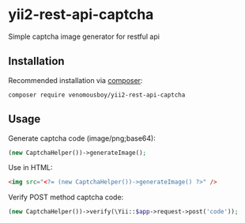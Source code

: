 # yii2-rest-api-captcha
Simple captcha image generator for restful api

## Installation

Recommended installation via [composer](http://getcomposer.org/download/):

```
composer require venomousboy/yii2-rest-api-captcha
```

## Usage

Generate captcha code (image/png;base64):

```php
(new CaptchaHelper())->generateImage();
```

Use in HTML:

```html
<img src="<?= (new CaptchaHelper())->generateImage() ?>" />
```
Verify POST method captcha code:

```php
(new CaptchaHelper())->verify(\Yii::$app->request->post('code'));
```

